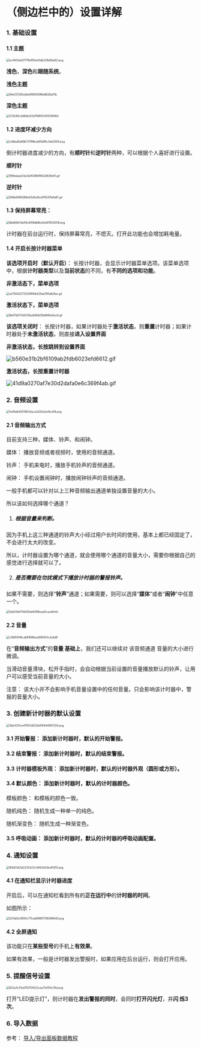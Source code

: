 # （侧边栏中的）设置详解

### 1. 基础设置

#### 1.1 主题

<img src="https://gd-hbimg.huaban.com/4c139be19be3bf891278058ae6665d5b5c73966a1ed4f-XvJtFF" alt="ec4402de57179e91bfa3fdb229d2bb82.png" style="zoom:50%;" />

**浅色**，**深色**和**跟随系统**。

**浅色主题**

<img src="https://gd-hbimg.huaban.com/baa80ad0f58009f0c48b7eacf551b050a6f6e385ea406-4161Eh" alt="84ef37285cb8ef990f9399e6626af11b" style="zoom:50%;" />

**深色主题**

<img src="https://gd-hbimg.huaban.com/236a06eb910d75cd83c97f7eb7d76df72b0e00a0c553b-h1n5PC" alt="27d248c4d9d4e53d1198f5245041806d" style="zoom:50%;" />

#### 1.2 进度环减少方向

<img src="https://gd-hbimg.huaban.com/3874dceb11ff79b3ee3709f172e0bf22abdd04b214ab4-EHncEq" alt="cfd8ad0a69b73799bcb95d95c3de3004.png" style="zoom:50%;" />

倒计时器进度减少的方向，有**顺时针**和**逆时针**两种，可以根据个人喜好进行设置。

**顺时针**

<img src="https://gd-hbimg.huaban.com/863c4ca010948c75cb4ef5c342a20c3d356f8e6285dff-iyOZgR" alt="195fedacb13a7a0f0390f9f023839c61.gif" style="zoom:50%;" />

**逆时针**

<img src="https://gd-hbimg.huaban.com/a21a8111b6e7f28e06ecfcffb8d448b3ebd1f95591331-r7YNat" alt="094b9465088a03d5a3bc978247bffa61.gif" style="zoom:50%;" />

#### 1.3 保持屏幕常亮：

<img src="https://gd-hbimg.huaban.com/359895a2280d06e0e89aa6c9872bddb636b2c00a5c3e-x0wUiN" alt="8bd64b7da38cdf59db8bcb0a97624208.png" style="zoom:50%;" />

计时器在前台运行时，保持屏幕常亮，不熄灭。打开此功能也会增加耗电量。

#### 1.4 开启长按计时器菜单

**该选项开启时（默认开启）**： 长按计时器，会显示计时器菜单选项。该菜单选项中，根据**计时器类型**以及**当前状态**的不同，有**不同的选项和功能**。

**非激活态下，菜单选项**

<img src="https://gd-hbimg.huaban.com/ca0b57c7aff969b2e4dff7c8344a524f73b9f4af533f6-TgrHZt" alt="cb750422733249f4fb425da765a6d1ee.gif" style="zoom:50%;" />

**激活状态下，菜单选项**

<img src="https://gd-hbimg.huaban.com/8b185cc862dc1ed00976284043f320d790ecf33395073-dLZ9WK" alt="6b87d477a9235ba5d9d256d8f8fa0ec8.gif" style="zoom:50%;" />



**该选项关闭时**： 长按计时器，如果计时器处于**激活状态**，则**重置**计时器；如果计时器处于**未激活状态**，则直接**进入设置界面**



**非激活状态，长按跳转到设置界面**

![b560e31b2bf6109ab2fdb6023efd6612.gif](https://gd-hbimg.huaban.com/d1c9ab9d8ff183044689d61714bac7140f9b21d2408a7-pInSXR)



**激活状态，长按重置计时器**

![41d9a0270af7e30d2dafa0e6c369f4ab.gif](https://gd-hbimg.huaban.com/a0ab7385882a593d6696b1d9d5d27b30c1862f658d0f3-QhSkhw)


### 2. 音频设置

<img src="https://gd-hbimg.huaban.com/ea3ef631d1fb4677ac1533880ab70caad29148ab13f47-KQMRcO" alt="1e09a64001067a1aca2d32fa2e1bcf49.png" style="zoom:50%;" />

#### 2.1 音频输出方式

目前支持三种，媒体、铃声、和闹钟。

媒体： 播放音频或者视频时，使用的音频通道。

铃声： 手机来电时，播放手机铃声的音频通道。

闹钟： 手机设置闹钟时，播放闹钟铃声的音频通道。

一般手机都可以针对以上三种音频输出通道单独设置音量的大小。

所以该如何选择哪个通道？

1. ##### 根据音量来判断。

 因为手机上这三种通道的铃声大小经过用户长时间的使用，基本上都已经固定了，不会进行太大的改变。

 所以，计时器设置为哪个通道，就会使用哪个通道的音量大小，需要你根据自己的感觉进行选择就可以了。 

2. ##### 是否需要在**勿扰模式**下播放计时器的警报铃声。

 如果不需要，则选择“**铃声**”通道；如果需要，则可以选择“**媒体**”或者“**闹钟**”中任意一个。

<img src="https://gd-hbimg.huaban.com/45f3dc144920375d19d3f2820f344a13fa5fdeb515c08-OJvtp1" alt="0de54d47f4d35de8498eaa2fcacb8c6c" style="zoom:50%;" />

#### 2.2 音量 

<img src="https://gd-hbimg.huaban.com/c6f0ec0eb0ad0ea93eef22bdb675c87dcffef37c3736-uqeOJi" alt="c569141f6ca681698ead08f503c3a4d9" style="zoom:50%;" />

在“**音频输出方式**”的**音量 基础上**，我们还可以继续对 该音频通道 音量的大小进行微调。 

当滑动音量滑块，松开手指时，会自动根据当前设置的音量播放默认的铃声，让用户可以感受当前音量的大小。

注意： 该大小并不会影响手机音量设置中的任何音量。只会影响该计时器中，警报的音量大小。

### 3. 创建新计时器的默认设置

<img src="https://gd-hbimg.huaban.com/33048f977727f338bcb73d528524fb171b97b75f1c38d-J3CuPu" alt="3bb4331ce4110f3d023b818444987204.png" style="zoom:50%;" />

#### 3.1 开始警报： 添加新计时器时，默认的开始警报。

#### 3.2 结束警报： 添加新计时器时，默认的结束警报。

#### 3.3 计时器模板外观： 添加新计时器时，默认的计时器外观（**圆形**或**方形**）。

#### 3.4 默认颜色： 添加新计时器时，默认的计时器颜色。

模板颜色： 和模板的颜色一致。

随机纯色： 随机生成一种单一的纯色。

随机渐变色： 随机生成一种渐变色。

#### 3.5 呼吸动画： 添加新计时器时，默认的计时器的呼吸动画配置。

 

### 4. 通知设置

<img src="https://gd-hbimg.huaban.com/59c0fb9651fc42b9953087f97a5ae574ae6a6b71ffe1-YoiV4S" alt="81b87a53d22353c5c34f63e52bc81410.png" style="zoom:50%;" />

#### 4.1 在通知栏显示计时器进度

开启后，可以在通知栏看到所有的**正在运行中**的**计时器的时间**。

如图所示：

<img src="https://gd-hbimg.huaban.com/9b032e1a5f24a5404b01e48d7b7331254283dbeb17ff3-oYPcRm" alt="527ab5c0804c711cab698071092694d3.png" style="zoom:50%;" />

#### 4.2 全屏通知

该功能只在**某些型号**的手机上**有效果**。

如果有效果，一般是计时器发出警报时，如果应用在后台运行，则会打开应用。

 

### 5. 提醒信号设置

<img src="https://gd-hbimg.huaban.com/e21eace0e415d59fa230552c427888ca5590112c9d57-h8PeS2" alt="822a3c51ed70070f523cea73e154c78d.png" style="zoom:50%;" />

打开“LED提示灯”，则计时器在**发出警报的同时**，会同时**打开闪光灯**，并**闪 烁3次**。

 

### 6. 导入数据

参考： [导入/导出面板数据教程](../operation-instruction/import-export.md)